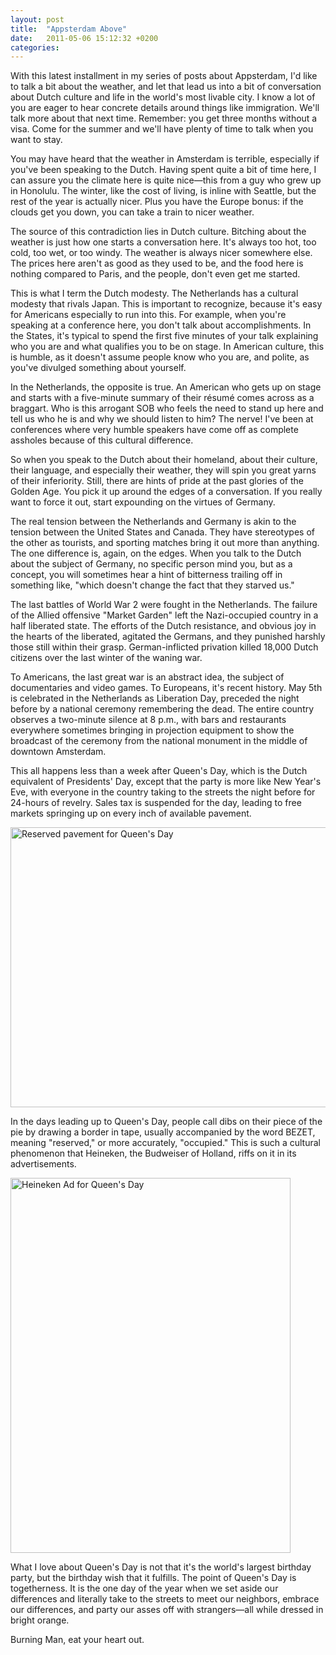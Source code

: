 ```yaml
---
layout: post
title:  "Appsterdam Above"
date:   2011-05-06 15:12:32 +0200
categories: 
---
```



With this latest installment in my series of posts about Appsterdam, I'd like to talk a bit about the weather, and let that lead us into a bit of conversation about Dutch culture and life in the world's most livable city. I know a lot of you are eager to hear concrete details around things like immigration. We'll talk more about that next time. Remember: you get three months without a visa. Come for the summer and we'll have plenty of time to talk when you want to stay.You may have heard that the weather in Amsterdam is terrible, especially if you've been speaking to the Dutch. Having spent quite a bit of time here, I can assure you the climate here is quite nice—this from a guy who grew up in Honolulu. The winter, like the cost of living, is inline with Seattle, but the rest of the year is actually nicer. Plus you have the Europe bonus: if the clouds get you down, you can take a train to nicer weather.The source of this contradiction lies in Dutch culture. Bitching about the weather is just how one starts a conversation here. It's always too hot, too cold, too wet, or too windy. The weather is always nicer somewhere else. The prices here aren't as good as they used to be, and the food here is nothing compared to Paris, and the people, don't even get me started.This is what I term the Dutch modesty. The Netherlands has a cultural modesty that rivals Japan. This is important to recognize, because it's easy for Americans especially to run into this. For example, when you're speaking at a conference here, you don't talk about accomplishments. In the States, it's typical to spend the first five minutes of your talk explaining who you are and what qualifies you to be on stage. In American culture, this is humble, as it doesn't assume people know who you are, and polite, as you've divulged something about yourself.In the Netherlands, the opposite is true. An American who gets up on stage and starts with a five-minute summary of their résumé comes across as a braggart. Who is this arrogant SOB who feels the need to stand up here and tell us who he is and why we should listen to him? The nerve! I've been at conferences where very humble speakers have come off as complete assholes because of this cultural difference.So when you speak to the Dutch about their homeland, about their culture, their language, and especially their weather, they will spin you great yarns of their inferiority. Still, there are hints of pride at the past glories of the Golden Age. You pick it up around the edges of a conversation. If you really want to force it out, start expounding on the virtues of Germany.The real tension between the Netherlands and Germany is akin to the tension between the United States and Canada. They have stereotypes of the other as tourists, and sporting matches bring it out more than anything. The one difference is, again, on the edges. When you talk to the Dutch about the subject of Germany, no specific person mind you, but as a concept, you will sometimes hear a hint of bitterness trailing off in something like, "which doesn't change the fact that they starved us."The last battles of World War 2 were fought in the Netherlands. The failure of the Allied offensive "Market Garden" left the Nazi-occupied country in a half liberated state. The efforts of the Dutch resistance, and obvious joy in the hearts of the liberated, agitated the Germans, and they punished harshly those still within their grasp. German-inflicted privation killed 18,000 Dutch citizens over the last winter of the waning war.To Americans, the last great war is an abstract idea, the subject of documentaries and video games. To Europeans, it's recent history. May 5th is celebrated in the Netherlands as Liberation Day, preceded the night before by a national ceremony remembering the dead. The entire country observes a two-minute silence at 8 p.m., with bars and restaurants everywhere sometimes bringing in projection equipment to show the broadcast of the ceremony from the national monument in the middle of downtown Amsterdam.This all happens less than a week after Queen's Day, which is the Dutch equivalent of Presidents' Day, except that the party is more like New Year's Eve, with everyone in the country taking to the streets the night before for 24-hours of revelry. Sales tax is suspended for the day, leading to free markets springing up on every inch of available pavement.

<img src="marsedit://pending/A087D8FD-317A-4770-B11F-92C1F05CA72E/" alt="Reserved pavement for Queen's Day" title="Bezet.JPG" border="0" width="600" height="448" />

In the days leading up to Queen's Day, people call dibs on their piece of the pie by drawing a border in tape, usually accompanied by the word BEZET, meaning "reserved," or more accurately, "occupied." This is such a cultural phenomenon that Heineken, the Budweiser of Holland, riffs on it in its advertisements.

<img src="marsedit://pending/64760050-F379-4270-A8B3-B6744226D795/" alt="Heineken Ad for Queen's Day" title="Heineken.jpg" border="0" width="448" height="600" />



What I love about Queen's Day is not that it's the world's largest birthday party, but the birthday wish that it fulfills. The point of Queen's Day is togetherness. It is the one day of the year when we set aside our differences and literally take to the streets to meet our neighbors, embrace our differences, and party our asses off with strangers—all while dressed in bright orange.Burning Man, eat your heart out.


